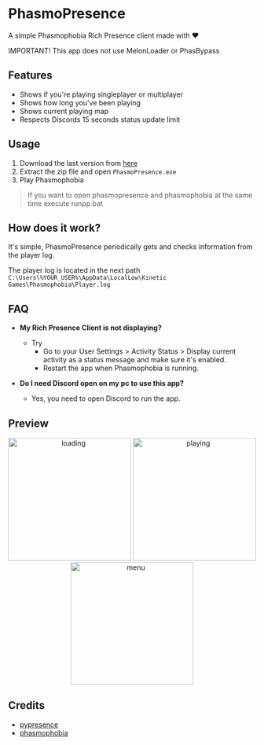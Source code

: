 # PhasmoPresence
A simple Phasmophobia Rich Presence client made with :heart:

IMPORTANT! This app does not use MelonLoader or PhasBypass

## Features
- Shows if you're playing singleplayer or multiplayer
- Shows how long you've been playing
- Shows current playing map
- Respects Discords 15 seconds status update limit

## Usage
1. Download the last version from [here](https://github.com/manucabral/phasmopresence/releases)
2. Extract the zip file and open `PhasmoPresence.exe`
3. Play Phasmophobia

> If you want to open phasmopresence and phasmophobia at the same time execute runpp.bat

## How does it work?

It's simple, PhasmoPresence periodically gets and checks information from the player log.

The player log is located in the next path `C:\Users\%YOUR_USER%\AppData\LocalLow\Kinetic Games\Phasmophobia\Player.log`

## FAQ
- **My Rich Presence Client is not displaying?**
  - Try
     - Go to your User Settings > Activity Status > Display current activity as a status message and make sure it's enabled.
     - Restart the app when Phasmophobia is running.

- **Do I need Discord open on my pc to use this app?**
  - Yes, you need to open Discord to run the app.

## Preview
<p align="center"> 
<img src="https://github.com/manucabral/phasmopresence/blob/main/assets/loading.png?raw=true" width="250" title="loading">
<img src="https://github.com/manucabral/phasmopresence/blob/main/assets/playing.png?raw=true" width="250" title="playing">
<img src="https://github.com/manucabral/phasmopresence/blob/main/assets/menu.png?raw=true" width="250" title="menu">
</p>

## Credits
- [pypresence](https://github.com/qwertyquerty/pypresence)
- [phasmophobia](https://store.steampowered.com/app/739630/Phasmophobia/)
